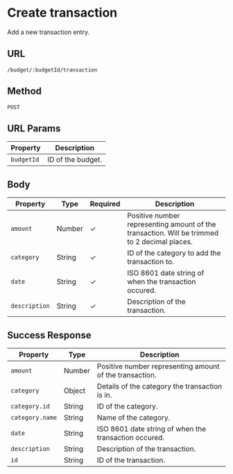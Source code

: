 # Create transaction

Add a new transaction entry.

## URL

`/budget/:budgetId/transaction`

## Method

`POST`

## URL Params

| Property   | Description       |
| ---------- | ----------------- |
| `budgetId` | ID of the budget. |

## Body

| Property      | Type   | Required | Description                                                                                  |
| ------------- | ------ | -------- | -------------------------------------------------------------------------------------------- |
| `amount`      | Number | ✓        | Positive number representing amount of the transaction. Will be trimmed to 2 decimal places. |
| `category`    | String | ✓        | ID of the category to add the transaction to.                                                |
| `date`        | String | ✓        | ISO 8601 date string of when the transaction occured.                                        |
| `description` | String | ✓        | Description of the transaction.                                                              |

## Success Response

| Property        | Type   | Description                                             |
| --------------- | ------ | ------------------------------------------------------- |
| `amount`        | Number | Positive number representing amount of the transaction. |
| `category`      | Object | Details of the category the transaction is in.          |
| `category.id`   | String | ID of the category.                                     |
| `category.name` | String | Name of the category.                                   |
| `date`          | String | ISO 8601 date string of when the transaction occured.   |
| `description`   | String | Description of the transaction.                         |
| `id`            | String | ID of the transaction.                                  |
